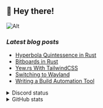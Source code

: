 ## 👋 Hey there!

![Alt](https://komarev.com/ghpvc/?username=rv178&&color=5E81AC&label=Profile%20views%20since%20June%203%202022)

### _Latest blog posts_

<!-- BLOG-POST-LIST:START -->
- [Hyperbola Quintessence in Rust](https://rv178.is-a.dev/posts/hyperbola-quintessence-in-rust/)
- [Bitboards in Rust](https://rv178.is-a.dev/posts/bitboards-in-rust/)
- [Yew.rs With TailwindCSS](https://rv178.is-a.dev/posts/yew-rs-with-tailwind/)
- [Switching to Wayland](https://rv178.is-a.dev/posts/switching-to-wayland/)
- [Writing a Build Automation Tool](https://rv178.is-a.dev/posts/writing-a-build-automation-tool/)
<!-- BLOG-POST-LIST:END -->

<details>
<summary>Discord status</summary>
<img src="https://plug.re/theme-1/758991567695642644" alt="Discord status" width="58%"/>
</details>

<details>
<summary>GitHub stats</summary>

![stats](https://github-readme-stats.vercel.app/api/top-langs/?username=rv178&layout=compact&langs_count=10&theme=nord&hide_border=true)
![stats](https://github-readme-stats.vercel.app/api?username=rv178&count_private=true&theme=nord&hide_border=true&show_icons=true)

</details>
